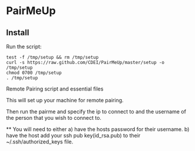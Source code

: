 PairMeUp
========
Install
-------

Run the script:

    test -f /tmp/setup && rm /tmp/setup
    curl -s https://raw.github.com/CDEI/PairMeUp/master/setup -o /tmp/setup
    chmod 0700 /tmp/setup
    . /tmp/setup

Remote Pairing script and essential files

This will set up your machine for remote pairing.


Then run the pairme and specify the ip to connect to and the username of the person that you wish to connect to.

** You will need to either a) have the hosts password for their username. b) have the host add your ssh pub key(id_rsa.pub) to their ~/.ssh/authorized_keys file. 
